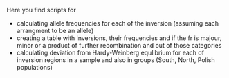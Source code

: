 Here you find scripts for
- calculating allele frequencies for each of the inversion (assuming each arrangment to be an allele)
- creating a table with inversions, their frequencies and if the fr is majour, minor or a product of further recombination and out of those categories 
- calculating deviation from Hardy-Weinberg equlibrium for each of inversion regions in a sample and also in groups (South, North, Polish populations)

